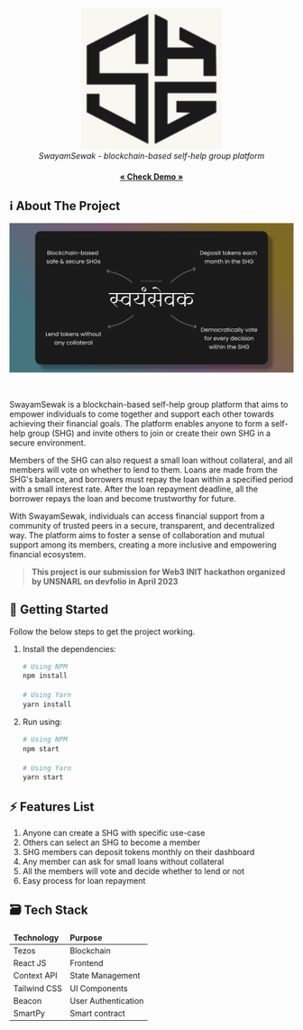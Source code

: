 <div align="center">
  <img src="/public/logo192.png" alt="CryptQuiz logo" height="250">
  <br />
  <em>SwayamSewak -  blockchain-based self-help group platform</em><br/>
  <h4><a href="https://swayam-sewak.vercel.app/" target="_blank">« Check Demo »</a></h4>
</div>

## ℹ️ About The Project
<div align="center">
  <img src="/public/OG_Image.png" alt="CryptQuiz logo" width="900">
</div>

&nbsp;

SwayamSewak is a blockchain-based self-help group platform that aims to empower individuals to come together and support each other towards achieving their financial goals. The platform enables anyone to form a self-help group (SHG) and invite others to join or create their own SHG in a secure environment.

Members of the SHG can also request a small loan without collateral, and all members will vote on whether to lend to them. Loans are made from the SHG's balance, and borrowers must repay the loan within a specified period with a small interest rate. After the loan repayment deadline, all the borrower repays the loan and become trustworthy for future.

With SwayamSewak, individuals can access financial support from a community of trusted peers in a secure, transparent, and decentralized way. The platform aims to foster a sense of collaboration and mutual support among its members, creating a more inclusive and empowering financial ecosystem. 

>  **This project is our submission for Web3 INIT hackathon organized by UNSNARL on devfolio in April 2023**


## 🚀 Getting Started

Follow the below steps to get the project working.

1. Install the dependencies:

   ```sh
   # Using NPM
   npm install

   # Using Yarn
   yarn install
   ```

2. Run using:

   ```sh
   # Using NPM
   npm start

   # Using Yarn
   yarn start
   ```

## ⚡ Features List

1. Anyone can create a SHG with specific use-case
2. Others can select an SHG to become a member
3. SHG members can deposit tokens monthly on their dashboard
4. Any member can ask for small loans without collateral
5. All the members will vote and decide whether to lend or not
6. Easy process for loan repayment

## 🗃 Tech Stack

<div align="center">
  <table>
    <thead>
      <td><strong>Technology</strong></td>
      <td><strong>Purpose</strong></td>
    </thead>
    <tbody>
       <tr>
        <td>Tezos</td>
        <td>Blockchain</td>
      </tr>
      <tr>
        <td>React JS</td>
        <td>Frontend</td>
      </tr>
      <tr>
        <td>Context API</td>
        <td>State Management</td>
      </tr>
      <tr>
        <td>Tailwind CSS</td>
        <td>UI Components</td>
      </tr>
      <tr>
        <td>Beacon</td>
        <td>User Authentication</td>
      </tr>
      <tr>
        <td>SmartPy</td>
        <td>Smart contract</td>
      </tr>
    </tbody>
  </table>
</div>
